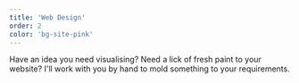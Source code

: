 ```yaml
---
title: 'Web Design'
order: 2
color: 'bg-site-pink'
---
```

Have an idea you need visualising? Need a lick of fresh paint to your website? I'll work with you by hand to mold something to your requirements.
